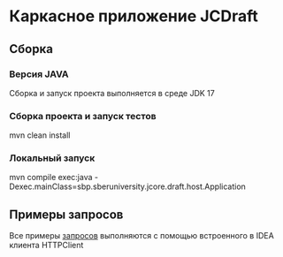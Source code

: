 Каркасное приложение JCDraft
==

## Сборка 

### Версия JAVA
Сборка и запуск проекта выполняется в среде JDK 17

### Сборка проекта и запуск тестов
mvn clean install

### Локальный запуск
mvn compile exec:java -Dexec.mainClass=sbp.sberuniversity.jcore.draft.host.Application

## Примеры запросов
Все примеры [запросов](requests/requests.http) выполняются с помощью встроенного в IDEA клиента HTTPClient